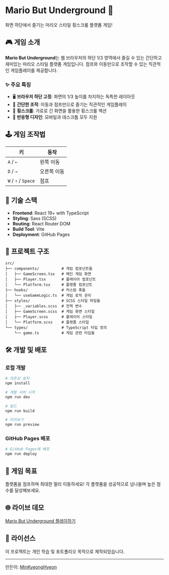 # Mario But Underground 🍄

화면 하단에서 즐기는 마리오 스타일 횡스크롤 플랫폼 게임!

## 🎮 게임 소개

**Mario But Underground**는 웹 브라우저의 하단 1/3 영역에서 즐길 수 있는 간단하고 재미있는 마리오 스타일 플랫폼 게임입니다. 점프와 이동만으로 조작할 수 있는 직관적인 게임플레이를 제공합니다.

### ✨ 주요 특징

- 🖥️ **브라우저 하단 고정**: 화면의 1/3 높이를 차지하는 독특한 레이아웃
- 🎯 **간단한 조작**: 이동과 점프만으로 즐기는 직관적인 게임플레이
- 🌟 **횡스크롤**: 가로로 긴 화면을 활용한 횡스크롤 액션
- 📱 **반응형 디자인**: 모바일과 데스크톱 모두 지원

## 🕹️ 게임 조작법

| 키                  | 동작        |
| ------------------- | ----------- |
| `A` / `←`           | 왼쪽 이동   |
| `D` / `→`           | 오른쪽 이동 |
| `W` / `↑` / `Space` | 점프        |

## 🚀 기술 스택

- **Frontend**: React 19+ with TypeScript
- **Styling**: Sass (SCSS)
- **Routing**: React Router DOM
- **Build Tool**: Vite
- **Deployment**: GitHub Pages

## 📁 프로젝트 구조

```
src/
├── components/          # 게임 컴포넌트들
│   ├── GameScreen.tsx   # 메인 게임 화면
│   ├── Player.tsx       # 플레이어 컴포넌트
│   └── Platform.tsx     # 플랫폼 컴포넌트
├── hooks/               # 커스텀 훅들
│   └── useGameLogic.ts  # 게임 로직 관리
├── styles/              # SCSS 스타일 파일들
│   ├── _variables.scss  # 전역 변수
│   ├── GameScreen.scss  # 게임 화면 스타일
│   ├── Player.scss      # 플레이어 스타일
│   └── Platform.scss    # 플랫폼 스타일
└── types/               # TypeScript 타입 정의
    └── game.ts          # 게임 관련 타입들
```

## 🛠️ 개발 및 배포

### 로컬 개발

```bash
# 의존성 설치
npm install

# 개발 서버 시작
npm run dev

# 빌드
npm run build

# 미리보기
npm run preview
```

### GitHub Pages 배포

```bash
# GitHub Pages에 배포
npm run deploy
```

## 🎯 게임 목표

플랫폼을 점프하며 최대한 멀리 이동하세요! 각 플랫폼을 성공적으로 넘나들며 높은 점수를 달성해보세요.

## 🌐 라이브 데모

[Mario But Underground 플레이하기](https://MinKyeongHyeon.github.io/marioButUnderground)

## 📝 라이선스

이 프로젝트는 개인 학습 및 포트폴리오 목적으로 제작되었습니다.

---

만든이: [MinKyeongHyeon](https://github.com/MinKyeongHyeon)
